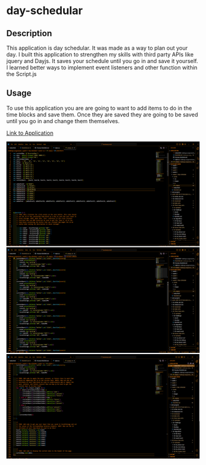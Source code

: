 # day-schedular

## Description
This application is day schedular. It was made as a way to plan out your day. I built this application to strengthen my skills with third party APIs like jquery and Dayjs. It saves your schedule until you go in and save it yourself. I learned better ways to implement event listeners and other function within the Script.js

## Usage
To use this application you are are going to want to add items to do in the time blocks and save them. Once they are saved they are going to be saved until you go in and change them themselves.

[Link to Application](https://aidanlewis203.github.io/day-schedular/)

![First image of JavaScript](./assets/images/Schedulejs1.png)
![Second image of JavaScript](./assets/images/Schedulejs2.png)
![Third image of JavaScript](./assets/images/Schedulejs3.png)

